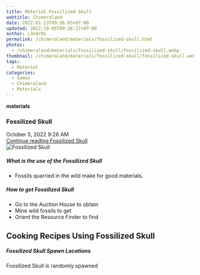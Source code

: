 ```yaml
---
title: Material Fossilized Skull
webtitle: Chimeraland
date: 2022-01-13T09:56:03+07:00
updated: 2022-10-05T09:26:37+07:00
author: L3n4r0x
permalink: /chimeraland/materials/fossilized-skull.html
photos:
  - /chimeraland/materials/fossilized-skull/fossilized-skull.webp
thumbnail: /chimeraland/materials/fossilized-skull/fossilized-skull.webp
tags:
  - Material
categories:
  - Games
  - Chimeraland
  - Materials
---
```


<section id="bootstrap-wrapper">
  <link
    rel="stylesheet"
    href="https://cdn.statically.io/gh/dimaslanjaka/Web-Manajemen/40ac3225/css/bootstrap-4.5-wrapper.css"
  />
  <div
    class="row g-0 border rounded overflow-hidden flex-md-row mb-4 shadow-sm position-relative"
  >
    <div class="col p-4 d-flex flex-column position-static">
      <strong class="d-inline-block mb-2 text-success">materials</strong>
      <h3 class="mb-0">Fossilized Skull</h3>
      <div class="mb-1 text-muted">October 5, 2022 9:26 AM</div>
      <a
        href="/chimeraland/materials/fossilized-skull.html"
        class="stretched-link d-none"
        >Continue reading Fossilized Skull</a
      >
    </div>
    <div class="col-auto d-none d-lg-block">
      <img
        src="/chimeraland/materials/fossilized-skull/fossilized-skull.webp"
        alt="Fossilized Skull"
      />
    </div>
  </div>
  <div class="row">
    <div class="col-lg-6 col-12 mb-2">
      <div class="card">
        <div class="card-body">
          <h5 class="card-title">What is the use of the Fossilized Skull</h5>
          <div class="card-text">
            <ul>
              <li>Fossils quarried in the wild make for good materials.</li>
            </ul>
          </div>
        </div>
      </div>
    </div>
    <div class="col-lg-6 col-12 mb-2">
      <div class="card">
        <div class="card-body">
          <h5 class="card-title">How to get Fossilized Skull</h5>
          <div class="card-text">
            <ul>
              <li>Go to the Auction House to obtain</li>
              <li>Mine wild fossils to get</li>
              <li>Orient the Resource Finder to find</li>
            </ul>
          </div>
        </div>
      </div>
    </div>
    <div class="col-lg-6 col-12 mb-2">
      <h2 id="cookable">Cooking Recipes Using Fossilized Skull</h2>
    </div>
    <div class="col-12 mb-2">
      <h5>Fossilized Skull Spawn Locations</h5>
      <p>Fossilized Skull is randomly spawned</p>
    </div>
  </div>
</section>